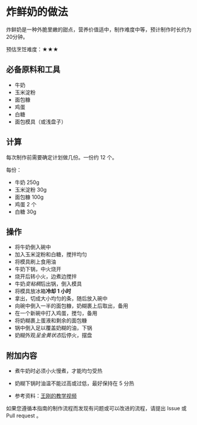 # 炸鲜奶的做法

炸鲜奶是一种外脆里嫩的甜点，营养价值适中，制作难度中等，预计制作时长约为20分钟。

预估烹饪难度：★★★

## 必备原料和工具

- 牛奶
- 玉米淀粉
- 面包糠
- 鸡蛋
- 白糖
- 面包模具（或浅盘子）

## 计算

每次制作前需要确定计划做几份。一份约 12 个。

每份：

- 牛奶 250g
- 玉米淀粉 30g
- 面包糠 100g
- 鸡蛋 2 个
- 白糖 30g

## 操作

- 将牛奶倒入碗中
- 加入玉米淀粉和白糖，搅拌均匀
- 将模具刷上食用油
- 牛奶下锅，中火烧开
- 烧开后转小火，边煮边搅拌
- 牛奶*变粘稠*后出锅，倒入模具
- 将模具放冰箱**冷却 1 小时**
- 拿出，切成大小均匀的条，随后放入碗中
- 向碗中倒入一半的面包糠，奶糊裹上后取出，备用
- 在一个新碗中打入鸡蛋，搅匀，备用
- 将奶糊裹上蛋液和剩余的面包糠
- 锅中倒入足以覆盖奶糊的油，下锅
- 奶糊外观*呈金黄状态*后停火，摆盘

## 附加内容

- 煮牛奶时必须小火慢煮，才能均匀受热
- 奶糊下锅时油温不能过高或过低，最好保持在 5 分热
  
- 参考资料：[王刚的教学视频](https://www.bilibili.com/video/BV1U7411E7LH/)

如果您遵循本指南的制作流程而发现有问题或可以改进的流程，请提出 Issue 或 Pull request 。
